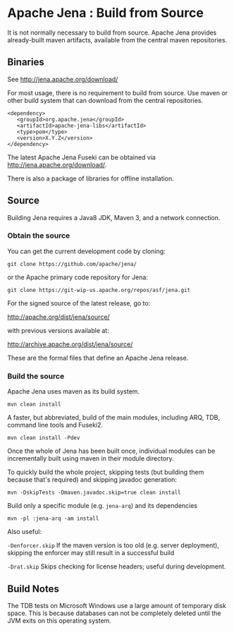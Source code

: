 Apache Jena : Build from Source
===============================

It is not normally necessary to build from source. Apache Jena provides already-built maven artifacts, available from the central maven repositories.  

## Binaries

See http://jena.apache.org/download/

For most usage, there is no requirement to build from source. Use maven
or other build system that can download from the central repositories.

    <dependency>
       <groupId>org.apache.jena</groupId>
       <artifactId>apache-jena-libs</artifactId>
       <type>pom</type>
       <version>X.Y.Z</version>
    </dependency>

The latest Apache Jena Fuseki can be obtained via http://jena.apache.org/download/.

There is also a package of libraries for offline installation.

## Source

Building Jena requires a Java8 JDK, Maven 3, and a network connection.

### Obtain the source

You can get the current development code by cloning:

    git clone https://github.com/apache/jena/

or the Apache primary code repository for Jena:

    git clone https://git-wip-us.apache.org/repos/asf/jena.git

For the signed source of the latest release, go to:

http://apache.org/dist/jena/source/

with previous versions available at:

http://archive.apache.org/dist/jena/source/

These are the formal files that define an Apache Jena release.

### Build the source

Apache Jena uses maven as its build system.

    mvn clean install

A faster, but abbreviated, build of the main modules, including ARQ,
TDB, command line tools and Fuseki2.

    mvn clean install -Pdev

Once the whole of Jena has been built once, individual modules can be incrementally
built using maven in their module directory.

To quickly build the whole project, skipping tests (but building them because that's required) and skipping javadoc generation:

    mvn -DskipTests -Dmaven.javadoc.skip=true clean install

Build only a specific module (e.g. `jena-arq`) and its dependencies

    mvn -pl :jena-arq -am install

Also useful:

`-Denforcer.skip` If the maven version is too old (e.g. server deployment), skipping the enforcer may still result in a successful build

`-Drat.skip` Skips checking for license headers; useful during development.


## Build Notes

The TDB tests on Microsoft Windows use a large amount of temporary disk space.
This is because databases can not be completely deleted until the JVM exits on
this operating system.
